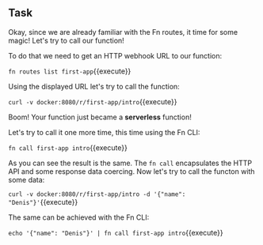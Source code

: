 ## Task

Okay, since we are already familiar with the Fn routes, it time for some magic! Let's try to call our function!

To do that we need to get an HTTP webhook URL to our function:

`fn routes list first-app`{{execute}}

Using the displayed URL let's try to call the function:

`curl -v docker:8080/r/first-app/intro`{{execute}}

Boom! Your function just became a **serverless** function!

Let's try to call it one more time, this time using the Fn CLI:

`fn call first-app intro`{{execute}}

As you can see the result is the same. The `fn call` encapsulates the HTTP API and some response data coercing.
Now let's try to call the functon with some data:

`curl -v docker:8080/r/first-app/intro -d '{"name": "Denis"}'`{{execute}}

The same can be achieved with the Fn CLI:

`echo '{"name": "Denis"}' | fn call first-app intro`{{execute}}
